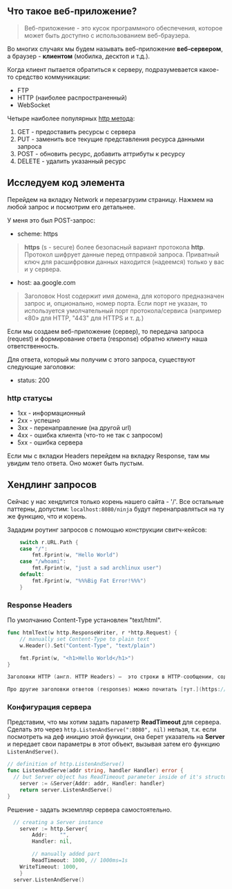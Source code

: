 ## Что такое веб-приложение?
> Веб-приложение - это кусок программного обеспечения, которое может быть доступно с использованием веб-браузера.

Во многих случаях мы будем называть веб-приложение **веб-сервером**, а браузер - **клиентом** (мобилка, десктоп и т.д.).

Когда клиент пытается обратиться к серверу, подразумевается какое-то средство коммуникации:
  * FTP
  * HTTP (наиболее распространенный)
  * WebSocket

Четыре наиболее популярных [http метода](https://developer.mozilla.org/ru/docs/Web/HTTP/Methods):
1. GET    -  предоставить ресурсы с сервера
2. PUT    -  заменить все текущие представления ресурса данными запроса
3. POST   -  обновить ресурс, добавить аттрибуты к ресурсу
4. DELETE -  удалить указанный ресурс

## Исследуем код элемента
Перейдем на вкладку Network и перезагрузим страницу. Нажмем на любой запрос и посмотрим его детальнее.

У меня это был POST-запрос:
* scheme: https 

> **https** (s - secure) более безопасный вариант протокола **http**. Протокол шифрует данные перед отправкой запроса. Приватный ключ для расшифровки данных находится (надеемся) только у вас и у сервера.

* host: aa.google.com 

> Заголовок Host содержит имя домена, для которого предназначен запрос и, опционально, номер порта. Если порт не указан, то используется умолчательный порт протокола/сервиса (например «80» для HTTP, "443" для HTTPS и т. д.)

Если мы создаем веб-приложение (сервер), то передача запроса (request) и формирование ответа (response) обратно клиенту наша ответственность.

Для ответа, который мы получим с этого запроса, существуют следующие заголовки:

* status: 200

### http статусы
* 1xx - информационный
* 2xx - успешно
* 3xx - перенаправление (на другой url)
* 4xx - ошибка клиента (что-то не так с запросом)
* 5xx - ошибка сервера

Если мы с вкладки Headers перейдем на вкладку Response, там мы увидим тело ответа. Оно может быть пустым.


## Хендлинг запросов
Сейчас у нас хендлится только корень нашего сайта - '/'. Все остальные паттерны, допустим: ```localhost:8080/ninja``` будут перенаправляться на ту же функцию, что и корень.

Зададим роутинг запросов с помощью конструкции свитч-кейсов:

```go
	switch r.URL.Path {
	case "/":
		fmt.Fprint(w, "Hello World")
	case "/whoami":
		fmt.Fprint(w, "just a sad archlinux user")
	default:
		fmt.Fprint(w, "%%%Big Fat Error!%%%")
	}
```

### Response Headers
По умолчанию Content-Type установлен "text/html". 
```go
func htmlText(w http.ResponseWriter, r *http.Request) {
	// manually set Content-Type to plain text
	w.Header().Set("Content-Type", "text/plain")

	fmt.Fprint(w, "<h1>Hello World</h1>")
}

Заголовки HTTP (англ. HTTP Headers) —  это строки в HTTP-сообщении, содержащие разделённую двоеточием пару имя-значение. Они содержат дополнительную информацию об ответе, например, его местонахождении, или о сервере, предоставившим его.

Про другие заголовки ответов (responses) можно почитать [тут.](https://developer.mozilla.org/en-US/docs/Glossary/Response_header)
```
### Конфигурация сервера
Представим, что мы хотим задать параметр **ReadTimeout** для сервера. Сделать это через ```http.ListenAndServe(":8080", nil)``` нельзя, т.к. если посмотреть на деф
иницию этой функции, она берет указатель на **Server** и передает свои параметры в этот объект, вызывая затем его функцию ```ListenAndServe()```.

```go
// definition of http.ListenAndServe()
func ListenAndServe(addr string, handler Handler) error {
  // but Server object has ReadTimeout parameter inside of it's structure
	server := &Server{Addr: addr, Handler: handler}
	return server.ListenAndServe()
}
```

Решение - задать экземпляр сервера самостоятельно.
```go
  // creating a Server instance
	server := http.Server{
		Addr:    "",
		Handler: nil,

		// manually added part
		ReadTimeout: 1000, // 1000ms=1s
    WriteTimeout: 1000,
	}
  server.ListenAndServe()
```


